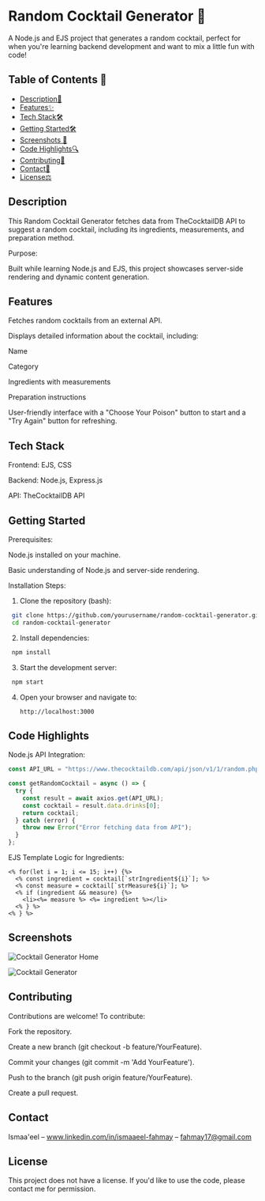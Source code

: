 # Random Cocktail Generator 🍹 

A Node.js and EJS project that generates a random cocktail, perfect for when you're learning backend development and want to mix a little fun with code! 

  
## Table of Contents 📖 

- [Description📝](#description)
- [Features✨](#features)
- [Tech Stack🛠️](#tech-stack)
- [Getting Started🛠️](#getting-started)
- [Screenshots 📸](#screenshots)
- [Code Highlights🔍](#code-highlights)
- [Contributing🤝](#contributing)
- [Contact📧](#contact)
- [License⚖️](#license)

  
## Description 

This Random Cocktail Generator fetches data from TheCocktailDB API to suggest a random cocktail, including its ingredients, measurements, and preparation method. 

Purpose: 

Built while learning Node.js and EJS, this project showcases server-side rendering and dynamic content generation. 

  
## Features

Fetches random cocktails from an external API. 

Displays detailed information about the cocktail, including: 

Name 

Category 

Ingredients with measurements 

Preparation instructions 

User-friendly interface with a "Choose Your Poison" button to start and a "Try Again" button for refreshing. 

 
## Tech Stack

Frontend: EJS, CSS 

Backend: Node.js, Express.js 

API: TheCocktailDB API 

  

## Getting Started

Prerequisites: 

Node.js installed on your machine. 

Basic understanding of Node.js and server-side rendering. 

Installation Steps: 

1. Clone the repository (bash): 
  ```bash
   git clone https://github.com/yourusername/random-cocktail-generator.git  
   cd random-cocktail-generator
  ```

2. Install dependencies: 
  ```bash
   npm install
  ```
 
3. Start the development server: 
  ```bash
   npm start
  ```

4. Open your browser and navigate to:
   ```
   http://localhost:3000
   ```
 

## Code Highlights 

Node.js API Integration: 
```javascript
const API_URL = "https://www.thecocktaildb.com/api/json/v1/1/random.php";

const getRandomCocktail = async () => {
  try {
    const result = await axios.get(API_URL);
    const cocktail = result.data.drinks[0];
    return cocktail;
  } catch (error) {
    throw new Error("Error fetching data from API");
  }
};
```


EJS Template Logic for Ingredients: 

```ejs
<% for(let i = 1; i <= 15; i++) {%>
  <% const ingredient = cocktail[`strIngredient${i}`]; %>
  <% const measure = cocktail[`strMeasure${i}`]; %>
  <% if (ingredient && measure) {%>
    <li><%= measure %> <%= ingredient %></li>
  <% } %>
<% } %>
```

## Screenshots


![Cocktail Generator Home](https://github.com/user-attachments/assets/52b80939-1b94-43eb-90e3-65f25f92aa53)


![Cocktail Generator](https://github.com/user-attachments/assets/f5448c7d-9376-4a03-9615-fd997fb71324)

   
## Contributing

Contributions are welcome! To contribute: 

Fork the repository. 

Create a new branch (git checkout -b feature/YourFeature). 

Commit your changes (git commit -m 'Add YourFeature'). 

Push to the branch (git push origin feature/YourFeature). 

Create a pull request. 

## Contact 

Ismaa'eel – www.linkedin.com/in/ismaaeel-fahmay – fahmay17@gmail.com

  
## License 

This project does not have a license. If you'd like to use the code, please contact me for permission.   
